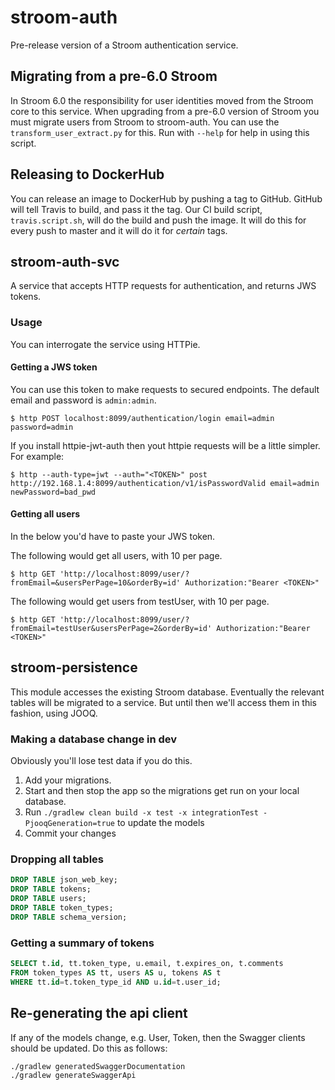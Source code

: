 # stroom-auth
Pre-release version of a Stroom authentication service.

## Migrating from a pre-6.0 Stroom
In Stroom 6.0 the responsibility for user identities moved from the Stroom core to this service. When upgrading from a pre-6.0 version of Stroom you must migrate users from Stroom to stroom-auth. You can use the `transform_user_extract.py` for this. Run with `--help` for help in using this script.

## Releasing to DockerHub
You can release an image to DockerHub by pushing a tag to GitHub. GitHub will tell Travis to build, and pass it the tag. Our CI build script, `travis.script.sh`, will do the build and push the image. It will do this for every push to master and it will do it for _certain_ tags. 

## stroom-auth-svc
A service that accepts HTTP requests for authentication, and returns JWS tokens.

### Usage
You can interrogate the service using HTTPie. 

#### Getting a JWS token
You can use this token to make requests to secured endpoints. The default email and password is `admin:admin`.
```
$ http POST localhost:8099/authentication/login email=admin password=admin 
```
If you install httpie-jwt-auth then yout httpie requests will be a little simpler. For example:

```
$ http --auth-type=jwt --auth="<TOKEN>" post http://192.168.1.4:8099/authentication/v1/isPasswordValid email=admin newPassword=bad_pwd
```

#### Getting all users
In the below you'd have to paste your JWS token.

The following would get all users, with 10 per page.
```
$ http GET 'http://localhost:8099/user/?fromEmail=&usersPerPage=10&orderBy=id' Authorization:"Bearer <TOKEN>"
```
The following would get users from testUser, with 10 per page.
```
$ http GET 'http://localhost:8099/user/?fromEmail=testUser&usersPerPage=2&orderBy=id' Authorization:"Bearer <TOKEN>"
```

## stroom-persistence
This module accesses the existing Stroom database. Eventually the relevant tables will be migrated to a service. But until then we'll access them in this fashion, using JOOQ.

### Making a database change in dev
Obviously you'll lose test data if you do this.

1. Add your migrations.
2. Start and then stop the app so the migrations get run on your local database.
3. Run `./gradlew clean build -x test -x integrationTest -PjooqGeneration=true` to update the models
4. Commit your changes

### Dropping all tables
```sql
DROP TABLE json_web_key;
DROP TABLE tokens;
DROP TABLE users;
DROP TABLE token_types;
DROP TABLE schema_version;
```

### Getting a summary of tokens
```sql
SELECT t.id, tt.token_type, u.email, t.expires_on, t.comments 
FROM token_types AS tt, users AS u, tokens AS t 
WHERE tt.id=t.token_type_id AND u.id=t.user_id; 
```


## Re-generating the api client
If any of the models change, e.g. User, Token, then the Swagger clients should be updated. Do this as follows:
```
./gradlew generatedSwaggerDocumentation
./gradlew generateSwaggerApi
```
